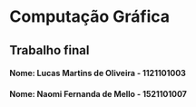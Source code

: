 # Computação Gráfica
## Trabalho final

#### Nome: Lucas Martins de Oliveira - 1121101003
#### Nome: Naomi Fernanda de Mello - 1521101007

